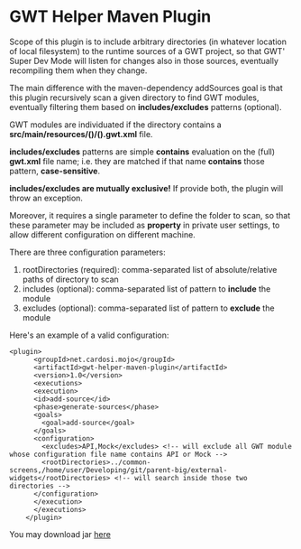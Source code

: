 GWT Helper Maven Plugin
=======================

Scope of this plugin is to include arbitrary directories (in whatever location of local filesystem) to the runtime sources of a GWT project,
so that GWT' Super Dev Mode will listen for changes also in those sources, eventually recompiling them when they change.

The main difference with the maven-dependency addSources goal is that this plugin recursively scan a given directory to find
GWT modules, eventually filtering them based on  **includes/excludes** patterns (optional).

GWT modules are individuated if the directory contains a **src/main/resources/()/().gwt.xml** file.

**includes/excludes** patterns are simple **contains** evaluation on the (full) **gwt.xml** file name; i.e. they are matched if that name **contains** those pattern, **case-sensitive**.

**includes/excludes are mutually exclusive!** If provide both, the plugin will throw an exception.

Moreover, it requires a single parameter to define the folder to scan, so that these parameter may be included as **property** in private user settings,
to allow different configuration on different machine.

There are three configuration parameters:

1. rootDirectories (required): comma-separated list of absolute/relative paths of directory to scan
2. includes (optional): comma-separated list of pattern to **include** the module
3. excludes (optional): comma-separated list of pattern to **exclude** the module


Here's an example of a valid configuration:

    <plugin>
          <groupId>net.cardosi.mojo</groupId>
          <artifactId>gwt-helper-maven-plugin</artifactId>
          <version>1.0</version>
          <executions>
          <execution>
          <id>add-source</id>
          <phase>generate-sources</phase>
          <goals>
            <goal>add-source</goal>
          </goals>
          <configuration>
            <excludes>API,Mock</excludes> <!-- will exclude all GWT module whose configuration file name contains API or Mock -->
            <rootDirectories>../common-screens,/home/user/Developing/git/parent-big/external-widgets</rootDirectories> <!-- will search inside those two directories -->
          </configuration>
          </execution>
          </executions>
        </plugin>


You may download jar [here](https://gitgabrio.github.io/gwt-helper-maven-plugin/)
